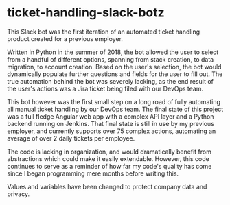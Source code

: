 # ticket-handling-slack-botz
This Slack bot was the first iteration of an automated ticket handling product created for a previous employer.

Written in Python in the summer of 2018, the bot allowed the user to select from a handful of different options, spanning from stack creation, to data migration, to account creation. Based on the user's selection, the bot would dynamically populate further questions and fields for the user to fill out. The true automation behind the bot was severely lacking, as the end result of the user's actions was a Jira ticket being filed with our DevOps team.

This bot however was the first small step on a long road of fully automating all manual ticket handling by our DevOps team. The final state of this project was a full fledge Angular web app with a complex API layer and a Python backend running on Jenkins. That final state is still in use by my previous employer, and currently supports over 75 complex actions, automating an average of over 2 daily tickets per employee.

The code is lacking in organization, and would dramatically benefit from abstractions which could make it easily extendable. However, this code continues to serve as a reminder of how far my code's quality has come since I began programming mere months before writing this.

Values and variables have been changed to protect company data and privacy.
